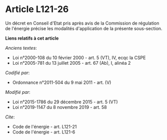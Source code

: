 # Article L121-26

Un décret en Conseil d'Etat pris après avis de la Commission de régulation de l'énergie précise les modalités d'application
de la présente sous-section.

**Liens relatifs à cet article**

_Anciens textes_:

  - Loi n°2000-108 du 10 février 2000 - art. 5 (VT), IV, ecqc la CSPE
  - Loi n°2005-781 du 13 juillet 2005 - art. 67 (Ab), I, alinéa 2

_Codifié par_:

  - Ordonnance n°2011-504 du 9 mai 2011 - art. (V)

_Modifié par_:

  - Loi n°2015-1786 du 29 décembre 2015 - art. 5 (VT)
  - Loi n°2019-1147 du 8 novembre 2019 - art. 58

_Cite_:

  - Code de l'énergie - art. L121-21
  - Code de l'énergie - art. L121-6
